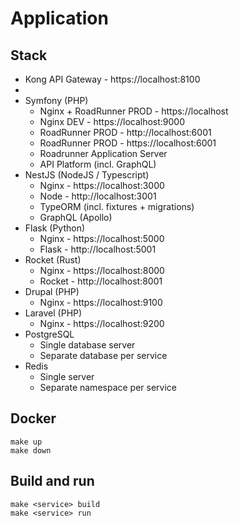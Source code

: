# Application

## Stack

* Kong API Gateway - https://localhost:8100
* 
* Symfony (PHP)
  * Nginx + RoadRunner PROD - https://localhost
  * Nginx DEV - https://localhost:9000
  * RoadRunner PROD - http://localhost:6001
  * RoadRunner PROD - https://localhost:6001
  * Roadrunner Application Server
  * API Platform (incl. GraphQL)
* NestJS (NodeJS / Typescript)
  * Nginx - https://localhost:3000
  * Node - http://localhost:3001
  * TypeORM (incl. fixtures + migrations)
  * GraphQL (Apollo)
* Flask (Python)
  * Nginx - https://localhost:5000
  * Flask - http://localhost:5001
* Rocket (Rust)
  * Nginx - https://localhost:8000
  * Rocket - http://localhost:8001
* Drupal (PHP)
  * Nginx - https://localhost:9100
* Laravel (PHP)
  * Nginx - https://localhost:9200
* PostgreSQL
  * Single database server
  * Separate database per service
* Redis
  * Single server
  * Separate namespace per service

## Docker
    
    make up
    make down

## Build and run

    make <service> build
    make <service> run
